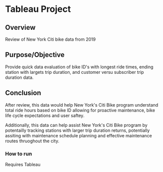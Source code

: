 # Tableau Project

## Overview 

Review of New York Citi bike data from 2019

## Purpose/Objective

Provide quick data evaluation of bike ID's with longest ride times, ending station with largets trip duration, and customer versu subscriber trip duration data.

## Conclusion

After review, this data would help New York's Citi Bike program understand total ride hours based on bike ID allowing for proactive maintenance, bike life cycle expectations and user saftey.

Additionally, this data can help assist New York's Citi Bike program by potentailly tracking stations with larger trip duration returns, potentially assiting with maintenance schedule planning and effective maintenance routes thruoghout the city.

### How to run

Requires Tableau

